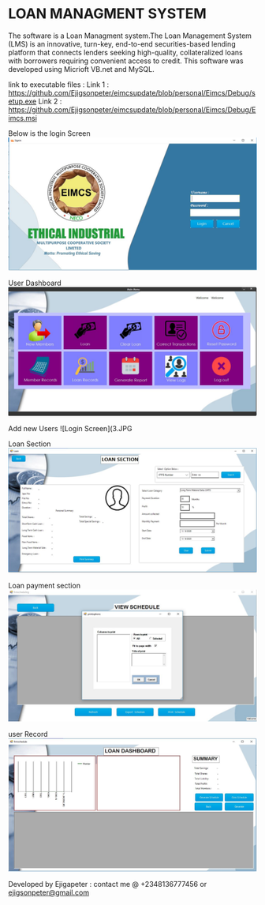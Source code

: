 # LOAN MANAGMENT SYSTEM

The software is a Loan Managment system.The Loan Management System (LMS) is an innovative, turn-key, end-to-end securities-based lending platform that connects lenders seeking high-quality, collateralized loans with borrowers requiring convenient access to credit.
 This software was developed using Micrioft VB.net and MySQL.
 
 link to executable files :
 Link 1 : https://github.com/Ejigsonpeter/eimcsupdate/blob/personal/Eimcs/Debug/setup.exe
 Link 2 : https://github.com/Ejigsonpeter/eimcsupdate/blob/personal/Eimcs/Debug/Eimcs.msi

Below is the login Screen
![Login Screen](1.JPG)

User Dashboard
![Dashboard](2.JPG)

Add new Users
![Login Screen](3.JPG


Loan Section
![Loan Screen](4.JPG)

Loan payment section
![Loan Screen](7.JPG)


user Record
![Loan Screen](6.JPG)


Developed by Ejigapeter :
contact me @ +2348136777456 or ejigsonpeter@gmail.com
